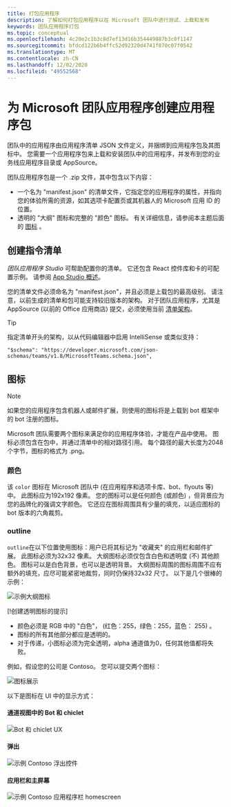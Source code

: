 ```yaml
---
title: 打包应用程序
description: 了解如何打包应用程序以在 Microsoft 团队中进行测试、上载和发布
keywords: 团队应用程序打包
ms.topic: conceptual
ms.openlocfilehash: 4c20e2c1b3c8d7ef13d16b354449887b3c0f1147
ms.sourcegitcommit: bfdcd122b6b4ffc52d92320d4741f870c07f0542
ms.translationtype: MT
ms.contentlocale: zh-CN
ms.lasthandoff: 12/02/2020
ms.locfileid: "49552568"
---
```

# <a name="create-an-app-package-for-your-microsoft-teams-app"></a>为 Microsoft 团队应用程序创建应用程序包

团队中的应用程序由应用程序清单 JSON 文件定义，并捆绑到应用程序包及其图标中。 您需要一个应用程序包来上载和安装团队中的应用程序，并发布到您的业务线应用程序目录或 AppSource。

团队应用程序包是一个 .zip 文件，其中包含以下内容：

* 一个名为 "manifest.json" 的清单文件，它指定您的应用程序的属性，并指向您的体验所需的资源，如其选项卡配置页或其机器人的 Microsoft 应用 ID 的位置。
* 透明的 "大纲" 图标和完整的 "颜色" 图标。 有关详细信息，请参阅本主题后面的 [图标](#icons) 。

## <a name="creating-a-manifest"></a>创建指令清单

*团队应用程序 Studio* 可帮助配置你的清单。 它还包含 React 控件库和卡的可配置示例。 请参阅 [App Studio 概述](~/concepts/build-and-test/app-studio-overview.md)。

您的清单文件必须命名为 "manifest.json"，并且必须是上载包的最高级别。 请注意，以前生成的清单和包可能支持较旧版本的架构。 对于团队应用程序，尤其是 AppSource (以前的 Office 应用商店) 提交，必须使用当前 [清单架构](~/resources/schema/manifest-schema.md)。

> [!TIP]
> 指定清单开头的架构，以从代码编辑器中启用 IntelliSense 或类似支持：
>
> `"$schema": "https://developer.microsoft.com/json-schemas/teams/v1.8/MicrosoftTeams.schema.json",`

## <a name="icons"></a>图标

> [!Note]
> 如果您的应用程序包含机器人或邮件扩展，则使用的图标将是上载到 bot 框架中的 bot 注册的图标。

Microsoft 团队需要两个图标来满足你的应用程序体验，才能在产品中使用。 图标必须包含在包中，并通过清单中的相对路径引用。 每个路径的最大长度为2048个字节，图标的格式为 .png。

### <a name="color"></a>颜色

该 `color` 图标在 Microsoft 团队中 (在应用程序和选项卡库、bot、flyouts 等) 中。 此图标应为192x192 像素。 您的图标可以是任何颜色 (或颜色) ，但背景应为您的品牌化的强调文字颜色。 它还应在图标周围具有少量的填充，以适应图标的 bot 版本的六角裁剪。

### <a name="outline"></a>outline

`outline`在以下位置使用图标：用户已将其标记为 "收藏夹" 的应用栏和邮件扩展。 此图标必须为32x32 像素。 大纲图标必须仅包含白色和透明度 (不) 其他颜色。 图标可以是白色背景，也可以是透明背景。 大纲图标周围的图标周围不应有额外的填充，应尽可能紧密地裁剪，同时仍保持32x32 尺寸。 以下是几个很棒的示例：

![示例大纲图标](~/assets/images/icons/sample20x20s.png)

[!创建透明图标的提示]

* 颜色必须是 RGB 中的 "白色"， (红色：255，绿色：255，蓝色： 255) 。
* 图标的所有其他部分都应是透明的。
* 对于传递，小图标必须为完全透明，alpha 通道值为0，任何其他值都将失败。

例如，假设您的公司是 Contoso。 您可以提交两个图标：

![图标展示](~/assets/images/framework/framework_submit_icon.png)

以下是图标在 UI 中的显示方式：

#### <a name="bot-and-chiclet-in-channel-view"></a>通道视图中的 Bot 和 chiclet

![Bot 和 chiclet UX](~/assets/images/icons/botandchiclet.png)

#### <a name="flyout"></a>弹出

![示例 Contoso 浮出控件](~/assets/images/icons/flyout.png)

#### <a name="app-bar-and-home-screen"></a>应用栏和主屏幕

![示例 Contoso 应用程序栏 homescreen](~/assets/images/icons/appbarhomescreen.png)

